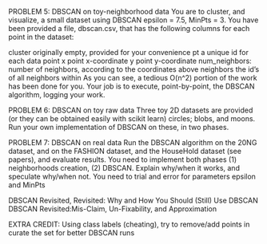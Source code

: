 PROBLEM 5: DBSCAN on toy-neighborhood data
You are to cluster, and visualize, a small dataset using DBSCAN epsilon = 7.5, MinPts = 3. You have been provided a file, dbscan.csv, that has the following columns for each point in the dataset:

cluster originally empty, provided for your convenience pt a unique id for each data point
x point x-coordinate
y point y-coordinate
num_neighbors: number of neighbors, according to the coordinates above neighbors the id’s of all neighbors within
As you can see, a tedious O(n^2) portion of the work has been done for you. Your job is to execute, point-by-point, the DBSCAN algorithm, logging your work.

PROBLEM 6: DBSCAN on toy raw data
Three toy 2D datasets are provided (or they can be obtained easily with scikit learn) circles; blobs, and moons. Run your own implementation of DBSCAN on these, in two phases.

PROBLEM 7: DBSCAN on real data
Run the DBSCAN algorithm on the 20NG dataset, and on the FASHION dataset, and the HouseHold dataset (see papers), and evaluate results. You need to implement both phases (1) neighborhoods creation, (2) DBSCAN. Explain why/when it works, and speculate why/when not. You need to trial and error for parameters epsilon and MinPts

DBSCAN Revisited, Revisited: Why and How You Should (Still) Use DBSCAN DBSCAN Revisited:Mis-Claim, Un-Fixability, and Approximation

EXTRA CREDIT: Using class labels (cheating), try to remove/add points in curate the set for better DBSCAN runs
